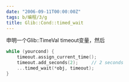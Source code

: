 ```yaml
---
date: "2006-09-11T00:00:00Z"
tags: b/编程/3/g
title: Glib::Cond::timed_wait
---
```


申明一个Glib::TimeVal timeout变量，然后

```cpp
while (yourcond) {
    timeout.assign_current_time();
    timeout.add_seconds(2);     // 2 seconds
    ...timed_wait(*obj, timeout);
}
```
